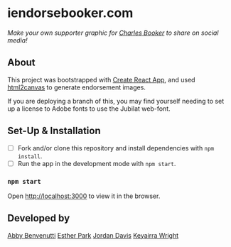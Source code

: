 # iendorsebooker.com

_Make your own supporter graphic for [Charles Booker](https://bookerforkentucky.com/) to share on social media!_

## About

This project was bootstrapped with [Create React App](https://github.com/facebook/create-react-app), and used [html2canvas](https://html2canvas.hertzen.com/) to generate endorsement images.

If you are deploying a branch of this, you may find yourself needing to set up a license to Adobe fonts to use the Jubilat web-font.

## Set-Up & Installation

- [ ] Fork and/or clone this repository and install dependencies with `npm install`.
- [ ] Run the app in the development mode with `npm start`.

### `npm start`

Open [http://localhost:3000](http://localhost:3000) to view it in the browser.

## Developed by

[Abby Benvenutti](https://github.com/abbybenvenutti)
[Esther Park](https://github.com/epark17)
[Jordan Davis](https://github.com/jtdavis9311)
[Keyairra Wright](https://github.com/Keyairra-S-Wright)
